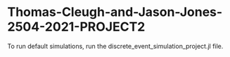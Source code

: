 # Thomas-Cleugh-and-Jason-Jones-2504-2021-PROJECT2

To run default simulations, run the discrete_event_simulation_project.jl file.